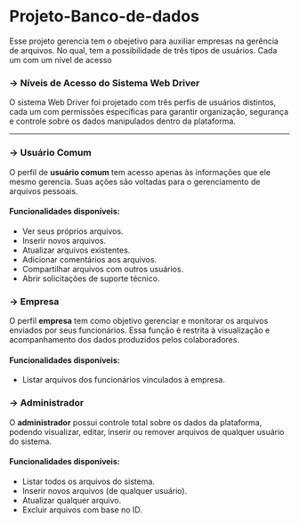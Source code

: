 # Projeto-Banco-de-dados
Esse projeto gerencia tem o obejetivo para auxiliar empresas na gerência de arquivos. No qual, tem a possibilidade de três tipos de usuários. Cada um com um nível de acesso

###  -> Níveis de Acesso do Sistema Web Driver

O sistema Web Driver foi projetado com três perfis de usuários distintos, cada um com permissões específicas para garantir organização, segurança e controle sobre os dados manipulados dentro da plataforma.

---

###  -> Usuário Comum

O perfil de **usuário comum** tem acesso apenas às informações que ele mesmo gerencia. Suas ações são voltadas para o gerenciamento de arquivos pessoais.

#### Funcionalidades disponíveis:
- Ver seus próprios arquivos.
- Inserir novos arquivos.
- Atualizar arquivos existentes.
- Adicionar comentários aos arquivos.
- Compartilhar arquivos com outros usuários.
- Abrir solicitações de suporte técnico.

###  -> Empresa

O perfil **empresa** tem como objetivo gerenciar e monitorar os arquivos enviados por seus funcionários. Essa função é restrita à visualização e acompanhamento dos dados produzidos pelos colaboradores.

#### Funcionalidades disponíveis:
- Listar arquivos dos funcionários vinculados à empresa.

###  -> Administrador

O **administrador** possui controle total sobre os dados da plataforma, podendo visualizar, editar, inserir ou remover arquivos de qualquer usuário do sistema.

#### Funcionalidades disponíveis:
- Listar todos os arquivos do sistema.
- Inserir novos arquivos (de qualquer usuário).
- Atualizar qualquer arquivo.
- Excluir arquivos com base no ID.
